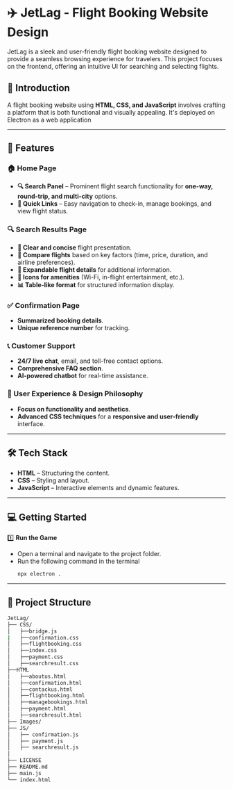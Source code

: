 # ✈️ JetLag - Flight Booking Website Design

JetLag is a sleek and user-friendly flight booking website designed to provide a seamless browsing experience for travelers. This project focuses on the frontend, offering an intuitive UI for searching and selecting flights.

## 📝 Introduction

A flight booking website using **HTML, CSS, and JavaScript** involves crafting a platform that is both functional and visually appealing. 
It's deployed on Electron as a web application

---

## 🚀 Features

### 🏠 Home Page

- **🔍 Search Panel** – Prominent flight search functionality for **one-way, round-trip, and multi-city** options.
- **🔗 Quick Links** – Easy navigation to check-in, manage bookings, and view flight status.

### 🔍 Search Results Page

- **📌 Clear and concise** flight presentation.
- **🔄 Compare flights** based on key factors (time, price, duration, and airline preferences).
- **📂 Expandable flight details** for additional information.
- **🔔 Icons for amenities** (Wi-Fi, in-flight entertainment, etc.).
- **📊 Table-like format** for structured information display.

### ✅ Confirmation Page

- **Summarized booking details**.
- **Unique reference number** for tracking.

### 📞 Customer Support

- **24/7 live chat**, email, and toll-free contact options.
- **Comprehensive FAQ section**.
- **AI-powered chatbot** for real-time assistance.

### 🎨 User Experience & Design Philosophy

- **Focus on functionality and aesthetics**.
- **Advanced CSS techniques** for a **responsive and user-friendly** interface.

---

## 🛠️ Tech Stack

- **HTML** – Structuring the content.
- **CSS** – Styling and layout.
- **JavaScript** – Interactive elements and dynamic features.

---

## 💻 Getting Started 
1️⃣ **Run the Game**
   - Open a terminal and navigate to the project folder.
   - Run the following command in the terminal
     ```sh
     npx electron .
     
---  

## 📂 Project Structure
```sh
JetLag/
├── CSS/
│   ├──bridge.js
|   ├──confirmation.css
│   ├──flightbooking.css
│   ├──index.css
│   ├──payment.css
│   ├──searchresult.css
├──HTML
│   ├──aboutus.html
│   ├──confirmation.html
│   ├──contackus.html
│   ├──flightbooking.html
│   ├──managebookings.html
│   ├──payment.html
│   ├──searchresult.html
├── Images/
├── JS/
│   ├── confirmation.js
│   ├── payment.js
│   ├── searchresult.js
│  
├── LICENSE
├── README.md
├── main.js
└── index.html
```

